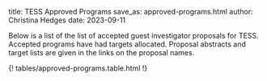 title: TESS Approved Programs
save_as: approved-programs.html
author: Christina Hedges
date: 2023-09-11


Below is a list of the list of accepted guest investigator proposals for TESS. Accepted programs have had targets allocated. Proposal abstracts and target lists are given in the links on the proposal names. 

{! tables/approved-programs.table.html !}